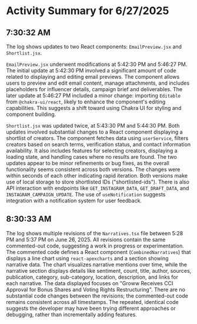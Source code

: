 # Activity Summary for 6/27/2025

## 7:30:32 AM
The log shows updates to two React components: `EmailPreview.jsx` and `Shortlist.jsx`.

`EmailPreview.jsx` underwent modifications at 5:42:30 PM and 5:46:27 PM.  The initial update at 5:42:30 PM involved a significant amount of code related to displaying and editing email previews. The component allows users to preview and edit email content, manage attachments, and includes placeholders for influencer details, campaign brief and deliverables. The later update at 5:46:27 PM included a minor change: importing `Editable` from `@chakra-ui/react`, likely to enhance the component's editing capabilities. This suggests a shift toward using Chakra UI for styling and component building.


`Shortlist.jsx` was updated twice, at 5:43:30 PM and 5:44:30 PM.  Both updates involved substantial changes to a React component displaying a shortlist of creators. The component fetches data using `userService`, filters creators based on search terms, verification status, and contact information availability.  It also includes features for selecting creators, displaying a loading state, and handling cases where no results are found. The two updates appear to be minor refinements or bug fixes, as the overall functionality seems consistent across both versions.  The changes were within seconds of each other indicating rapid iteration. Both versions make use of local storage to store shortlisted IDs ("shortlisted-ids").  There is also API interaction with endpoints like `GET_INSTAGRAM_DATA`, `GET_DRAFT_DATA`, and `INSTAGRAM_CAMPAIGN_UPDATE`.  The use of  `useNotification` suggests integration with a notification system for user feedback.


## 8:30:33 AM
The log shows multiple revisions of the `Narratives.tsx` file between 5:28 PM and 5:37 PM on June 26, 2025.  All revisions contain the same commented-out code, suggesting a work in progress or experimentation. The commented code defines a React component (`CombinedNarratives`) that displays a line chart using `react-apexcharts` and a section showing narrative data.  The chart visualizes narrative mentions over time, while the narrative section displays details like sentiment, count, title, author, sources, publication, category, sub-category, location, description, and links for each narrative.  The data displayed focuses on "Groww Receives CCI Approval for Bonus Shares and Voting Rights Restructuring". There are no substantial code changes between the revisions; the commented-out code remains consistent across all timestamps.  The repeated, identical code suggests the developer may have been trying different approaches or debugging, rather than incrementally adding features.
